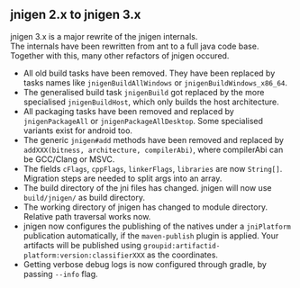## jnigen 2.x to jnigen 3.x
jnigen 3.x is a major rewrite of the jnigen internals.  
The internals have been rewritten from ant to a full java code base. Together with this, many other refactors of jnigen occured.  
- All old build tasks have been removed. They have been replaced by tasks names like `jnigenBuildAllWindows` or `jnigenBuildWindows_x86_64`.
- The generalised build task `jnigenBuild` got replaced by the more specialised `jnigenBuildHost`, which only builds the host architecture.
- All packaging tasks have been removed and replaced by `jnigenPackageAll` or `jnigenPackageAllDesktop`. Some specialised variants exist for android too.
- The generic `jnigen#add` methods have been removed and replaced by `addXXX(bitness, architecture, compilerAbi)`, where compilerAbi can be GCC/Clang or MSVC.
- The fields `cFlags`, `cppFlags`, `linkerFlags`, `libraries` are now `String[]`. Migration steps are needed to split args into an array.
- The build directory of the jni files has changed. jnigen will now use `build/jnigen/` as build directory.
- The working directory of jnigen has changed to module directory. Relative path traversal works now.
- jnigen now configures the publishing of the natives under a `jniPlatform` publication automatically, if the `maven-publish` plugin is applied. Your artifacts will be published using `groupid:artifactid-platform:version:classifierXXX` as the coordinates.
- Getting verbose debug logs is now configured through gradle, by passing `--info` flag.